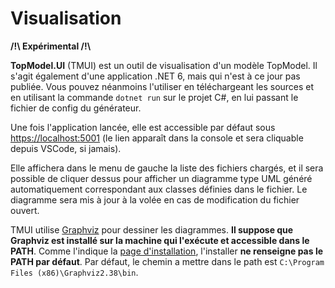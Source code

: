 # Visualisation

**/!\ Expérimental /!\\**

**TopModel.UI** (TMUI) est un outil de visualisation d'un modèle TopModel. Il s'agit également d'une application .NET 6, mais qui n'est à ce jour pas publiée. Vous pouvez néanmoins l'utiliser en téléchargeant les sources et en utilisant la commande `dotnet run` sur le projet C#, en lui passant le fichier de config du générateur.

Une fois l'application lancée, elle est accessible par défaut sous [https://localhost:5001](https://localhost:5001) (le lien apparaît dans la console et sera cliquable depuis VSCode, si jamais).

Elle affichera dans le menu de gauche la liste des fichiers chargés, et il sera possible de cliquer dessus pour afficher un diagramme type UML généré automatiquement correspondant aux classes définies dans le fichier. Le diagramme sera mis à jour à la volée en cas de modification du fichier ouvert.

TMUI utilise [Graphviz](http://graphviz.org/) pour dessiner les diagrammes. **Il suppose que Graphviz est installé sur la machine qui l'exécute et accessible dans le PATH**. Comme l'indique la [page d'installation](https://graphviz.gitlab.io/_pages/Download/Download_windows.html), l'installer **ne renseigne pas le PATH par défaut**. Par défaut, le chemin a mettre dans le path est `C:\Program Files (x86)\Graphviz2.38\bin`.
